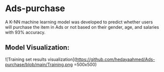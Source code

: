 # Ads-purchase
A K-NN machine learning model was developed to predict whether users will purchase the item in Ads or not based on their gender, age, and salaries with 93% accuracy.

## Model Visualization:
![Training set results visualization](https://github.com/hedayaahmed/Ads-purchase/blob/main/Training.png =500x500)
